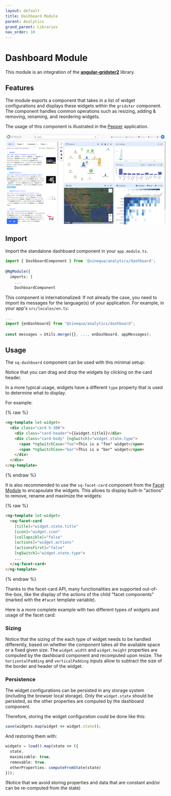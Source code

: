 ```yaml
---
layout: default
title: Dashboard Module
parent: Analytics
grand_parent: Libraries
nav_order: 10
---
```


# Dashboard Module

This module is an integration of the [**angular-gridster2**](https://tiberiuzuld.github.io/angular-gridster2/) library.

## Features

The module exports a component that takes in a list of widget configurations and displays these widgets within the `gridster` component. The component handles common operations such as resizing, adding & removing, renaming, and reordering widgets.

The usage of this component is illustrated in the [Pepper](../../apps/3-pepper.md) application.

![Pepper dashboard](../../assets/apps/pepper.png)

## Import

Import the standalone dashboard component in your `app.module.ts`.

```ts
import { DashboardComponent } from '@sinequa/analytics/dashboard';

@NgModule({
  imports: [
    ...
    DashboardComponent
```

This component is internationalized: If not already the case, you need to import its messages for the language(s) of your application. For example, in your app's `src/locales/en.ts`:

```ts
...
import {enDashboard} from "@sinequa/analytics/dashboard";

const messages = Utils.merge({}, ..., enDashboard, appMessages);
```

## Usage

The `sq-dashboard` component can be used with this minimal setup:

<doc-dashboard></doc-dashboard>

Notice that you can drag and drop the widgets by clicking on the card header.

In a more typical usage, widgets have a different `type` property that is used to determine what to display.

For example:

{% raw %}
```html
<ng-template let-widget>
  <div class="card h-100">
    <div class="card-header">{{widget.title}}</div>
    <div class="card-body" [ngSwitch]="widget.state.type">
      <span *ngSwitchCase="foo">This is a "foo" widget</span>
      <span *ngSwitchCase="bar">This is a "bar" widget</span>
    </div>
  </div>
</ng-template>
```
{% endraw %}

It is also recommended to use the `sq-facet-card` component from the [Facet Module](../components/facet.md) to encapsulate the widgets. This allows to display built-in "actions" to remove, rename and maximize the widgets:

{% raw %}
```html
<ng-template let-widget>
  <sq-facet-card
    [title]="widget.state.title"
    [icon]="widget.icon"
    [collapsible]="false"
    [actions]="widget.actions"
    [actionsFirst]="false"
    [ngSwitch]="widget.state.type">
    ...
  </sq-facet-card>
</ng-template>
```
{% endraw %}

Thanks to the facet-card API, many functionalities are supported out-of-the-box, like the display of the actions of the child "facet components" (marked with the `#facet` template variable).

Here is a more complete example with two different types of widgets and usage of the facet card:

<doc-dashboard2></doc-dashboard2>

### Sizing

Notice that the sizing of the each type of widget needs to be handled differently, based on whether the component takes all the available space or a fixed given size. The `widget.width` and `widget.height` properties are computed by the dashboard component and recomputed upon resize. The `horizontalPadding` and `verticalPadding` inputs allow to subtract the size of the border and header of the widget.

### Persistence

The widget configurations can be persisted in any storage system (including the browser local storage). Only the `widget.state` should be persisted, as the other properties are computed by the dashboard component.

Therefore, storing the widget configuration could be done like this:

```ts
save(widgets.map(widget => widget.state));
```

And restoring them with:

```ts
widgets = load().map(state => ({
  state,
  maximizable: true,
  removable: true,
  otherProperties: computeFromState(state)
}));
```

(Notice that we avoid storing properties and data that are constant and/or can be re-computed from the state)
